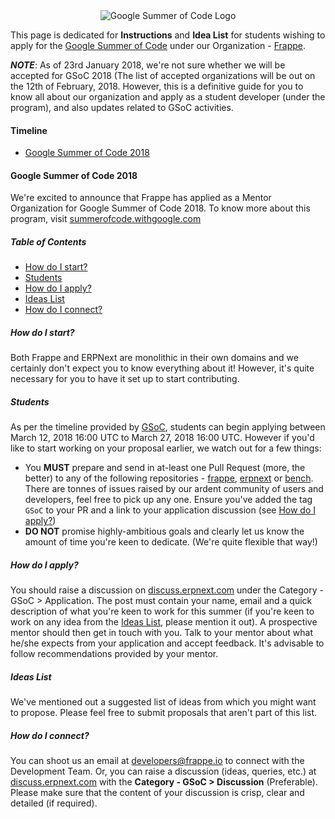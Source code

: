 <div align="center">
  <img src="http://i.imgur.com/mu6FKzO.png" alt="Google Summer of Code Logo"/>
</div>

This page is dedicated for **Instructions** and **Idea List** for students wishing to apply for the [Google Summer of Code](https://summerofcode.withgoogle.com) under our Organization - [Frappe](https://frappe.io).

***NOTE***: As of 23rd January 2018, we're not sure whether we will be accepted for GSoC 2018 (The list of accepted organizations will be out on the 12th of February, 2018. However, this is a definitive guide for you to know all about our organization and apply as a student developer (under the program), and also updates related to GSoC activities.

#### Timeline
* [Google Summer of Code 2018](#google-summer-of-code-2017)

#### Google Summer of Code 2018
We're excited to announce that Frappe has applied as a Mentor Organization for Google Summer of Code 2018. To know more about this program, visit [summerofcode.withgoogle.com](https://summerofcode.withgoogle.com)

##### Table of Contents
* [How do I start?](#how-do-i-start)
* [Students](#students)
* [How do I apply?](#how-do-i-apply)
* [Ideas List](#ideas-list)
* [How do I connect?](#how-do-i-connect)

##### How do I start?
Both Frappe and ERPNext are monolithic in their own domains and we certainly don't expect you to know everything about it! However, it's quite necessary for you to have it set up to start contributing.

##### Students
As per the timeline provided by [GSoC](https://developers.google.com/open-source/gsoc/timeline), students can begin applying between March 12, 2018 16:00 UTC to March 27, 2018 16:00 UTC. However if you'd like to start working on your proposal earlier, we watch out for a few things:

* You **MUST** prepare and send in at-least one Pull Request (more, the better) to any of the following repositories - [frappe](https://github.com/frappe/frappe), [erpnext](https://github.com/frappe/erpnext) or [bench](https://github.com/frappe/bench). There are tonnes of issues raised by our ardent community of users and developers, feel free to pick up any one. Ensure you've added the tag `GSoC` to your PR and a link to your application discussion (see [How do I apply?](#how-do-i-apply))
* **DO NOT** promise highly-ambitious goals and clearly let us know the amount of time you're keen to dedicate. (We're quite flexible that way!)

##### How do I apply?
You should raise a discussion on [discuss.erpnext.com](https://discuss.erpnext.com) under the Category - GSoC > Application. The post must contain your name, email and a quick description of what you're keen to work for this summer (if you're keen to work on any idea from the [Ideas List](#ideas-list), please mention it out). A prospective mentor should then get in touch with you. Talk to your mentor about what he/she expects from your application and accept feedback. It's advisable to follow recommendations provided by your mentor.

##### Ideas List
We've mentioned out a suggested list of ideas from which you might want to propose. Please feel free to submit proposals that aren't part of this list.

##### How do I connect?
You can shoot us an email at developers@frappe.io to connect with the Development Team. Or, you can raise a discussion (ideas, queries, etc.) at [discuss.erpnext.com](https://discuss.erpnext.com) with the **Category - GSoC > Discussion** (Preferable). Please make sure that the content of your discussion is crisp, clear and detailed (if required).

